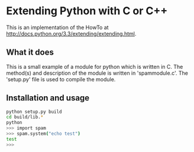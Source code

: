 Extending Python with C or C++
==============================

This is an implementation of the HowTo at http://docs.python.org/3.3/extending/extending.html.

What it does
------------

This is a small example of a module for python which is written in C. The method(s) and description of the module is written in 'spammodule.c'.
The 'setup.py' file is used to compile the module.

Installation and usage
----------------------
```bash
python setup.py build
cd build/lib.*
python
>>> import spam
>>> spam.system("echo test")
test
>>>
```
